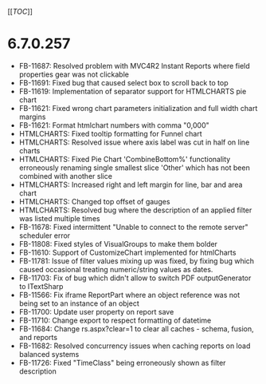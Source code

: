 [[_TOC_]]

# 6.7.0.257
* FB-11687: Resolved problem with MVC4R2 Instant Reports where field properties gear was not clickable
* FB-11691: Fixed bug that caused select box to scroll back to top
* FB-11619: Implementation of separator support for HTMLCHARTS pie chart
* FB-11621: Fixed wrong chart parameters initialization and full width chart margins
* FB-11621: Format htmlchart numbers with comma "0,000"
* HTMLCHARTS: Fixed tooltip formatting for Funnel chart
* HTMLCHARTS: Resolved issue where axis label was cut in half on line charts
* HTMLCHARTS: Fixed Pie Chart 'CombineBottom%' functionality erroneously renaming single smallest slice 'Other' which has not been combined with another slice
* HTMLCHARTS: Increased right and left margin for line, bar and area chart
* HTMLCHARTS: Changed top offset of gauges
* HTMLCHARTS: Resolved bug where the description of an applied filter was listed multiple times
* FB-11678: Fixed intermittent "Unable to connect to the remote server" scheduler error
* FB-11808: Fixed styles of VisualGroups to make them bolder
* FB-11610: Support of CustomizeChart implemented for htmlCharts
* FB-11781: Issue of filter values mixing up was fixed, by fixing bug which caused occasional treating numeric/string values as dates.
* FB-11703: Fix of bug which didn't allow to switch PDF outputGenerator to ITextSharp
* FB-11566: Fix iframe ReportPart where an object reference was not being set to an instance of an object
* FB-11700: Update user property on report save
* FB-11710: Change export to respect formatting of datetime
* FB-11684: Change rs.aspx?clear=1 to clear all caches - schema, fusion, and reports
* FB-11682: Resolved concurrency issues when caching reports on load balanced systems
* FB-11726: Fixed "TimeClass" being erroneously shown as filter description
